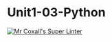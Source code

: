 # Unit1-03-Python
[![Mr Coxall's Super Linter](https://github.com/ICS3U-Programming-PeterS/Unit1-03-Python/workflows/Mr%20Coxall's%20Super%20Linter/badge.svg)](https://github.com/ICS3U-Programming-PeterS/Unit1-03-Python/actions/)
